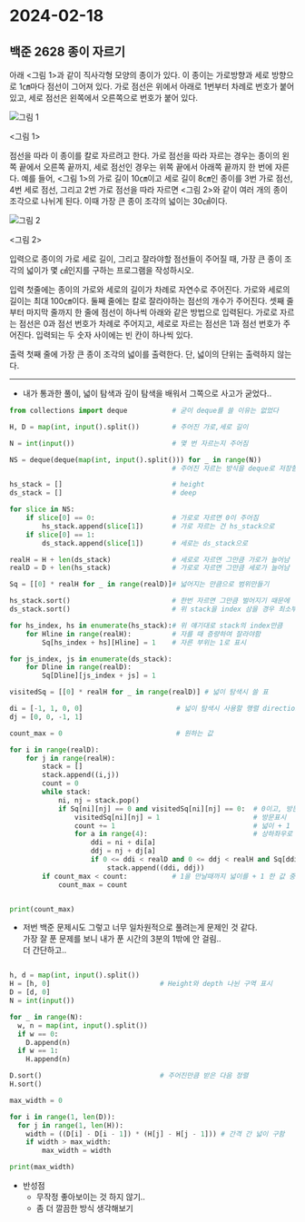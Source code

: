 # 2024-02-18

## 백준 2628 종이 자르기

아래 <그림 1>과 같이 직사각형 모양의 종이가 있다. 이 종이는 가로방향과 세로 방향으로 1㎝마다 점선이 그어져 있다. 가로 점선은 위에서 아래로 1번부터 차례로 번호가 붙어 있고, 세로 점선은 왼쪽에서 오른쪽으로 번호가 붙어 있다.


![그림 1](https://upload.acmicpc.net/1e689dae-2d24-463b-8725-fb58ae8cd2ba/-/preview/)

<그림 1>

점선을 따라 이 종이를 칼로 자르려고 한다. 가로 점선을 따라 자르는 경우는 종이의 왼쪽 끝에서 오른쪽 끝까지, 세로 점선인 경우는 위쪽 끝에서 아래쪽 끝까지 한 번에 자른다. 예를 들어, <그림 1>의 가로 길이 10㎝이고 세로 길이 8㎝인 종이를 3번 가로 점선, 4번 세로 점선, 그리고 2번 가로 점선을 따라 자르면 <그림 2>와 같이 여러 개의 종이 조각으로 나뉘게 된다. 이때 가장 큰 종이 조각의 넓이는 30㎠이다.


![그림 2](https://upload.acmicpc.net/cf033b95-91ef-4e71-8f2c-49c653e27622/-/preview/)

<그림 2>

입력으로 종이의 가로 세로 길이, 그리고 잘라야할 점선들이 주어질 때, 가장 큰 종이 조각의 넓이가 몇 ㎠인지를 구하는 프로그램을 작성하시오.

입력
첫줄에는 종이의 가로와 세로의 길이가 차례로 자연수로 주어진다. 가로와 세로의 길이는 최대 100㎝이다. 둘째 줄에는 칼로 잘라야하는 점선의 개수가 주어진다. 셋째 줄부터 마지막 줄까지 한 줄에 점선이 하나씩 아래와 같은 방법으로 입력된다. 가로로 자르는 점선은 0과 점선 번호가 차례로 주어지고, 세로로 자르는 점선은 1과 점선 번호가 주어진다. 입력되는 두 숫자 사이에는 빈 칸이 하나씩 있다.

출력
첫째 줄에 가장 큰 종이 조각의 넓이를 출력한다. 단, 넓이의 단위는 출력하지 않는다.

----

- 내가 통과한 풀이, 넓이 탐색과 깊이 탐색을 배워서 그쪽으로 사고가 굳었다..

```py
from collections import deque           # 굳이 deque를 쓸 이유는 없었다

H, D = map(int, input().split())        # 주어진 가로,세로 길이

N = int(input())                        # 몇 번 자르는지 주어짐    

NS = deque(deque(map(int, input().split())) for _ in range(N)) 
                                        # 주어진 자르는 방식을 deque로 저장함

hs_stack = []                           # height
ds_stack = []                           # deep

for slice in NS:
    if slice[0] == 0:                   # 가로로 자르면 0이 주어짐
        hs_stack.append(slice[1])       # 가로 자르는 건 hs_stack으로
    if slice[0] == 1:
        ds_stack.append(slice[1])       # 세로는 ds_stack으로

realH = H + len(ds_stack)               # 세로로 자르면 그만큼 가로가 늘어남
realD = D + len(hs_stack)               # 가로로 자르면 그만큼 세로가 늘어남

Sq = [[0] * realH for _ in range(realD)]# 넓어지는 만큼으로 범위만들기

hs_stack.sort()                         # 한번 자르면 그만큼 벌어지기 때문에
ds_stack.sort()                         # 위 stack을 index 삼을 경우 최소부터 

for hs_index, hs in enumerate(hs_stack):# 위 얘기대로 stack의 index만큼  
    for Hline in range(realH):          # 자를 때 증량하여 잘라야함
        Sq[hs_index + hs][Hline] = 1    # 자른 부위는 1로 표시

for js_index, js in enumerate(ds_stack):
    for Dline in range(realD):
        Sq[Dline][js_index + js] = 1

visitedSq = [[0] * realH for _ in range(realD)] # 넓이 탐색시 쓸 표

di = [-1, 1, 0, 0]                       # 넓이 탐색시 사용할 행렬 direction
dj = [0, 0, -1, 1]

count_max = 0                            # 원하는 값

for i in range(realD):
    for j in range(realH):
        stack = []                       
        stack.append((i,j))              
        count = 0
        while stack:                     
            ni, nj = stack.pop()        
            if Sq[ni][nj] == 0 and visitedSq[ni][nj] == 0:  # 0이고, 방문한 적 없으면
                visitedSq[ni][nj] = 1                       # 방문표시
                count += 1                                  # 넓이 + 1
                for a in range(4):                          # 상하좌우로 0이면 다 넣기
                    ddi = ni + di[a]
                    ddj = nj + dj[a]
                    if 0 <= ddi < realD and 0 <= ddj < realH and Sq[ddi][ddj] == 0:
                        stack.append((ddi, ddj))
        if count_max < count:           # 1을 만날때까지 넓이를 + 1 한 값 중 최대 고르기
            count_max = count


print(count_max)
```

- 저번 백준 문제시도 그렇고 너무 일차원적으로 풀려는게 문제인 것 같다.<br>
  가장 잘 푼 문제를 보니 내가 푼 시간의 3분의 1밖에 안 걸림..<br>
  더 간단하고..
```py 

h, d = map(int, input().split())
H = [h, 0]                           # Height와 depth 나뉜 구역 표시
D = [d, 0]
N = int(input())

for _ in range(N):
  w, n = map(int, input().split())
  if w == 0:
    D.append(n)
  if w == 1:
    H.append(n)

D.sort()                             # 주어진만큼 받은 다음 정렬
H.sort()

max_width = 0

for i in range(1, len(D)):
  for j in range(1, len(H)):
    width = ((D[i] - D[i - 1]) * (H[j] - H[j - 1])) # 간격 간 넓이 구함
    if width > max_width:
        max_width = width

print(max_width)
```


- 반성점
  - 무작정 좋아보이는 것 하지 않기..
  - 좀 더 깔끔한 방식 생각해보기